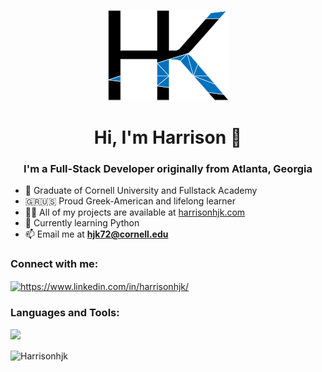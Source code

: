 <p align="center"> <img src="HK.png" alt="HK Logo"/></p>
<h1 align="center">Hi, I'm Harrison 👋</h1>
<h3 align="center">I'm a Full-Stack Developer originally from Atlanta, Georgia</h3>

- 🌱 Graduate of Cornell University and Fullstack Academy
- 🇬🇷🇺🇸 Proud Greek-American and lifelong learner
- 👨‍💻 All of my projects are available at [harrisonhjk.com](https://harrisonhjk.com/)
- 🔭 Currently learning Python
- 📫 Email me at **hjk72@cornell.edu**

<h3 align="left">Connect with me:</h3>
<p align="left">
<a href="https://www.linkedin.com/in/harrisonhjk/" target="blank"><img align="center" src="https://raw.githubusercontent.com/rahuldkjain/github-profile-readme-generator/master/src/images/icons/Social/linked-in-alt.svg" alt="https://www.linkedin.com/in/harrisonhjk/" height="30" width="40" /></a>
</p>

<h3 align="left">Languages and Tools:</h3>
<p>
  <a href="https://skillicons.dev">
    <img src="https://skillicons.dev/icons?i=js,python,react,redux,nodejs,express,postgres,html,css,heroku,git,github" />
  </a>
</p>
<p><img align="center" src="https://github-readme-streak-stats.herokuapp.com/?user=harrisonjk&" alt="Harrisonhjk" /></p>
